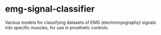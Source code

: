 # emg-signal-classifier
Various models for classifying datasets of EMG (electromyography) signals into specific muscles, for use in prosthetic controls.
